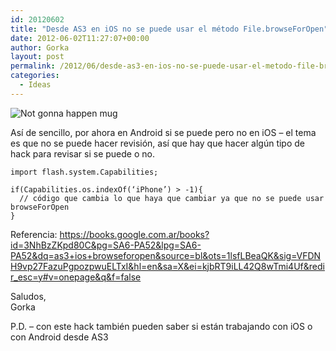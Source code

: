 ```yaml
---
id: 20120602
title: "Desde AS3 en iOS no se puede usar el método File.browseForOpen"
date: 2012-06-02T11:27:07+00:00
author: Gorka
layout: post
permalink: /2012/06/desde-as3-en-ios-no-se-puede-usar-el-metodo-file-browseforopen/
categories:
  - Ideas
---
```

<img style="margin: auto;" src="/public/img/2012/06/not-gonna-happen-mug.jpg" alt="Not gonna happen mug" />

Así de sencillo, por ahora en Android si se puede pero no en iOS – el tema es que no se puede hacer revisión, así que hay que hacer algún tipo de hack para revisar si se puede o no.

```AS3
import flash.system.Capabilities;

if(Capabilities.os.indexOf(‘iPhone’) > -1){
  // código que cambia lo que haya que cambiar ya que no se puede usar browseForOpen
}
```

Referencia: https://books.google.com.ar/books?id=3NhBzZKpd80C&pg=SA6-PA52&lpg=SA6-PA52&dq=as3+ios+browseforopen&source=bl&ots=1lsfLBeaQK&sig=VFDNH9vp27FazuPgpozpwuELTxI&hl=en&sa=X&ei=kjbRT9iLL42Q8wTmi4Uf&redir_esc=y#v=onepage&q&f=false

Saludos,<br />
Gorka

P.D. – con este hack también pueden saber si están trabajando con iOS o con Android desde AS3

